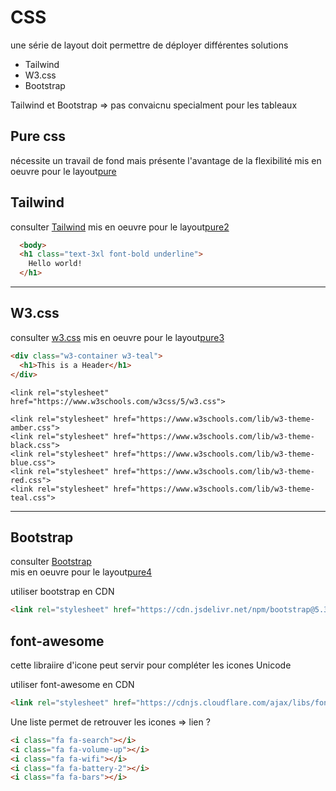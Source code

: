 # CSS

une série de layout doit permettre de déployer différentes solutions

- Tailwind
- W3.css
- Bootstrap

Tailwind et Bootstrap => pas convaicnu specialment pour les tableaux

## Pure css
nécessite un travail de fond mais présente l'avantage de la flexibilité
mis en oeuvre pour le layout[pure](../srcLaravel/resources/views/layouts/pure.blade.php)

## Tailwind
consulter [Tailwind](https://tailwindcss.com/)
mis en oeuvre pour le layout[pure2](../srcLaravel/resources/views/layouts/pure2.blade.php)
```html
  <body>
  <h1 class="text-3xl font-bold underline">
    Hello world!
  </h1>
```

---
## W3.css
consulter [w3.css](https://www.w3schools.com/w3css/w3css_intro.asp)
mis en oeuvre pour le layout[pure3](../srcLaravel/resources/views/layouts/pure3.blade.php)

```html
<div class="w3-container w3-teal">
  <h1>This is a Header</h1>
</div>

```

```
<link rel="stylesheet" href="https://www.w3schools.com/w3css/5/w3.css">

<link rel="stylesheet" href="https://www.w3schools.com/lib/w3-theme-amber.css">
<link rel="stylesheet" href="https://www.w3schools.com/lib/w3-theme-black.css">
<link rel="stylesheet" href="https://www.w3schools.com/lib/w3-theme-blue.css">
<link rel="stylesheet" href="https://www.w3schools.com/lib/w3-theme-red.css">
<link rel="stylesheet" href="https://www.w3schools.com/lib/w3-theme-teal.css">
```



---
## Bootstrap
consulter [Bootstrap](https://getbootstrap.com/docs/3.3/getting-started/)  
mis en oeuvre pour le layout[pure4](../srcLaravel/resources/views/layouts/pure4.blade.php)

utiliser bootstrap en CDN
```html
<link rel="stylesheet" href="https://cdn.jsdelivr.net/npm/bootstrap@5.3.7/dist/css/bootstrap.min.css">
```

## font-awesome
cette libraiire d'icone peut servir pour compléter les icones Unicode

utiliser font-awesome en CDN
```html
<link rel="stylesheet" href="https://cdnjs.cloudflare.com/ajax/libs/font-awesome/4.7.0/css/font-awesome.min.css">
```

Une liste permet de retrouver les icones => lien ?
```html
<i class="fa fa-search"></i>
<i class="fa fa-volume-up"></i>
<i class="fa fa-wifi"></i>
<i class="fa fa-battery-2"></i>
<i class="fa fa-bars"></i>
```


